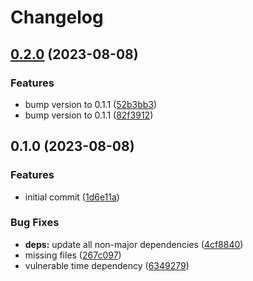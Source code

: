 # Changelog

## [0.2.0](https://github.com/Timmi6790/s3-bucket-perma-link/compare/0.1.0...0.2.0) (2023-08-08)


### Features

* bump version to 0.1.1 ([52b3bb3](https://github.com/Timmi6790/s3-bucket-perma-link/commit/52b3bb339a4824cc1edf361503243645ae66a3b6))
* bump version to 0.1.1 ([82f3912](https://github.com/Timmi6790/s3-bucket-perma-link/commit/82f3912fb5dfdf6cf1f0f882d89e24243e69547e))

## 0.1.0 (2023-08-08)


### Features

* initial commit ([1d6e11a](https://github.com/Timmi6790/s3-bucket-perma-link/commit/1d6e11a3bbb34ef13b57b10e87730998a72cb324))


### Bug Fixes

* **deps:** update all non-major dependencies ([4cf8840](https://github.com/Timmi6790/s3-bucket-perma-link/commit/4cf8840de1ec686f3f5a38fc26aad2c5cf8bb4c2))
* missing files ([267c097](https://github.com/Timmi6790/s3-bucket-perma-link/commit/267c097f2248fede187a037d190a51e6f4758bc0))
* vulnerable time dependency ([6349279](https://github.com/Timmi6790/s3-bucket-perma-link/commit/6349279fcc8cefbeea0cb687580181bad427e296))
